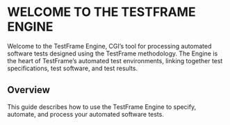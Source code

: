 # WELCOME TO THE TESTFRAME ENGINE

Welcome to the TestFrame Engine, CGI’s tool for processing automated software tests designed using the TestFrame methodology. The Engine is the heart of TestFrame’s automated test environments, linking together test specifications, test software, and test results.


## Overview

This guide describes how to use the TestFrame Engine to specify, automate, and process your automated software tests.
